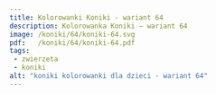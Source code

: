 ```yaml
---
title: Kolorowanki Koniki - wariant 64
description: Kolorowanka Koniki – wariant 64
image: /koniki/64/koniki-64.svg
pdf:   /koniki/64/koniki-64.pdf
tags:
 - zwierzeta
 - koniki
alt: "koniki kolorowanki dla dzieci - wariant 64"
---
```

